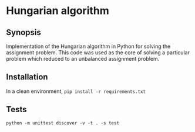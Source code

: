 # Hungarian algorithm

## Synopsis

Implementation of the Hungarian algorithm in Python for solving the assignment problem.
This code was used as the core of solving a particular problem which reduced to an unbalanced assignment problem.

## Installation

In a clean environment, `pip install -r requirements.txt`

## Tests

`python -m unittest discover -v -t . -s test`

